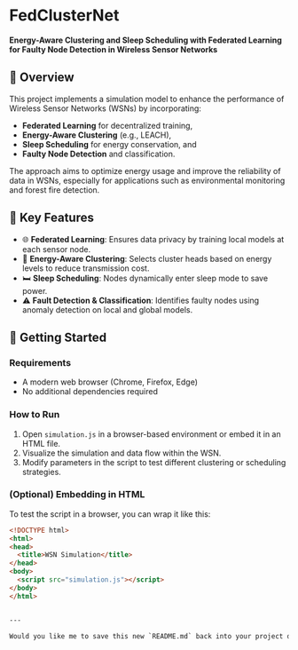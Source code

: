# FedClusterNet

**Energy-Aware Clustering and Sleep Scheduling with Federated Learning for Faulty Node Detection in Wireless Sensor Networks**

## 📌 Overview

This project implements a simulation model to enhance the performance of Wireless Sensor Networks (WSNs) by incorporating:
- **Federated Learning** for decentralized training,
- **Energy-Aware Clustering** (e.g., LEACH),
- **Sleep Scheduling** for energy conservation, and
- **Faulty Node Detection** and classification.

The approach aims to optimize energy usage and improve the reliability of data in WSNs, especially for applications such as environmental monitoring and forest fire detection.

## 🧠 Key Features

- 🌐 **Federated Learning**: Ensures data privacy by training local models at each sensor node.
- 🔋 **Energy-Aware Clustering**: Selects cluster heads based on energy levels to reduce transmission cost.
- 🛏 **Sleep Scheduling**: Nodes dynamically enter sleep mode to save power.
- ⚠️ **Fault Detection & Classification**: Identifies faulty nodes using anomaly detection on local and global models.


## 🚀 Getting Started

### Requirements

- A modern web browser (Chrome, Firefox, Edge)
- No additional dependencies required

### How to Run

1. Open `simulation.js` in a browser-based environment or embed it in an HTML file.
2. Visualize the simulation and data flow within the WSN.
3. Modify parameters in the script to test different clustering or scheduling strategies.

### (Optional) Embedding in HTML

To test the script in a browser, you can wrap it like this:

```html
<!DOCTYPE html>
<html>
<head>
  <title>WSN Simulation</title>
</head>
<body>
  <script src="simulation.js"></script>
</body>
</html>


---

Would you like me to save this new `README.md` back into your project directory? ​:contentReference[oaicite:0]{index=0}​

